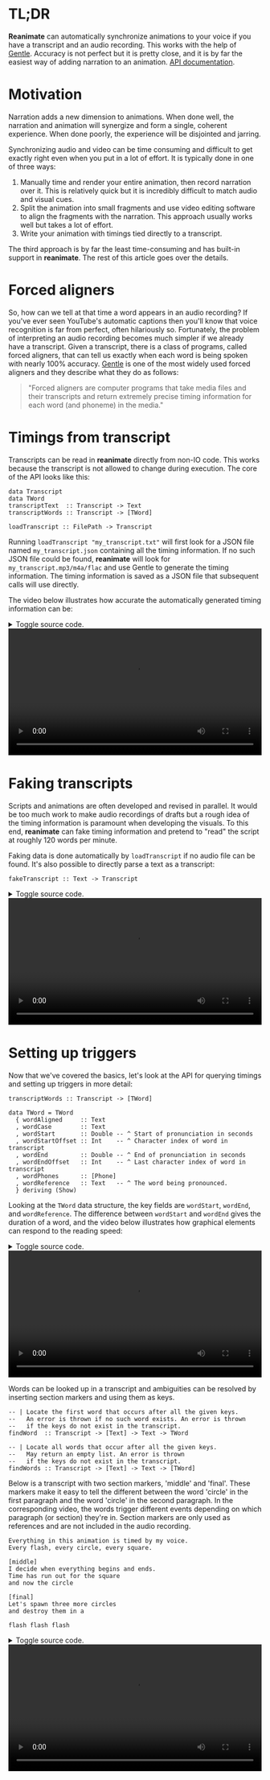 # TL;DR

**Reanimate** can automatically synchronize animations to your voice if you have a transcript and an audio recording. This works with the help of [Gentle](https://lowerquality.com/gentle/). Accuracy is not perfect but it is pretty close, and it is by far the easiest way of adding narration to an animation. [API documentation](https://hackage.haskell.org/package/reanimate/docs/Reanimate-Voice.html).

# Motivation

Narration adds a new dimension to animations. When done well, the narration and animation
will synergize and form a single, coherent experience. When done poorly, the experience will be
disjointed and jarring.

Synchronizing audio and video can be time consuming and difficult to get exactly right even when you
put in a lot of effort. It is typically done in one of three ways:

 1. Manually time and render your entire animation, then record narration over it. This is relatively quick but it is incredibly difficult to match audio and visual cues.
 2. Split the animation into small fragments and use video editing software to align the fragments with the narration. This approach usually works well but takes a lot of effort.
 3. Write your animation with timings tied directly to a transcript.

The third approach is by far the least time-consuming and has built-in support in **reanimate**.
The rest of this article goes over the details.

# Forced aligners

So, how can we tell at that time a word appears in an audio recording? If you've ever seen YouTube's automatic captions then you'll know that voice recognition is far from perfect, often hilariously so. Fortunately, the problem of interpreting an audio recording becomes much simpler if we already have a transcript. Given a transcript, there is a class of programs, called forced aligners, that can tell us exactly when each word is being spoken with nearly 100% accuracy. [Gentle](https://lowerquality.com/gentle/) is one of the most widely used forced aligners and they describe what they do as follows:

> "Forced aligners are computer programs that take media files and their transcripts and return extremely precise timing information for each word (and phoneme) in the media."

# Timings from transcript

Transcripts can be read in **reanimate** directly from non-IO code. This works because the transcript is not allowed to change during execution. The core of the API looks like this:

    data Transcript
    data TWord
    transcriptText  :: Transcript -> Text
    transcriptWords :: Transcript -> [TWord]
    
    loadTranscript :: FilePath -> Transcript

Running `loadTranscript "my_transcript.txt"` will first look for a JSON file named `my_transcript.json` containing all the timing information. If no such JSON file could be found, **reanimate** will look for `my_transcript.mp3/m4a/flac` and use Gentle to generate the timing information. The timing information is saved as a JSON file that subsequent calls will use directly.

The video below illustrates how accurate the automatically generated timing information can be:

<details>
  <summary>Toggle source code.</summary>
  <pre><code class="haskell">{!examples/voice_transcript.hs!}</code></pre>
</details>
<video style="width:100%" controls>
  <source src="https://i.imgur.com/9Fxqgkz.mp4">
</video><br/>

# Faking transcripts

Scripts and animations are often developed and revised in parallel. It would be too much work to make audio recordings of drafts but a rough idea of the timing information is paramount when developing the visuals. To this end, **reanimate** can fake timing information and pretend to "read" the script at roughly 120 words per minute.

Faking data is done automatically by `loadTranscript` if no audio file can be found. It's also possible to directly parse a text as a transcript:

    fakeTranscript :: Text -> Transcript

<details>
  <summary>Toggle source code.</summary>
  <pre><code class="haskell">{!examples/voice_fake.hs!}</code></pre>
</details>
<video style="width:100%" controls>
  <source src="https://i.imgur.com/5o0gQ0F.mp4">
</video><br/>

# Setting up triggers

Now that we've covered the basics, let's look at the API for querying timings and setting up triggers in more detail:

    transcriptWords :: Transcript -> [TWord]

    data TWord = TWord
      { wordAligned     :: Text
      , wordCase        :: Text
      , wordStart       :: Double -- ^ Start of pronunciation in seconds
      , wordStartOffset :: Int    -- ^ Character index of word in transcript
      , wordEnd         :: Double -- ^ End of pronunciation in seconds
      , wordEndOffset   :: Int    -- ^ Last character index of word in transcript
      , wordPhones      :: [Phone]
      , wordReference   :: Text   -- ^ The word being pronounced.
      } deriving (Show)

Looking at the `TWord` data structure, the key fields are `wordStart`, `wordEnd`, and `wordReference`. The difference between `wordStart` and `wordEnd` gives the duration of a word, and the video below illustrates how graphical elements can respond to the reading speed:

<details>
  <summary>Toggle source code.</summary>
  <pre><code class="haskell">{!examples/voice_triggers.hs!}</code></pre>
</details>
<video style="width:100%" controls>
  <source src="https://i.imgur.com/efPy460.mp4">
</video><br/>

Words can be looked up in a transcript and ambiguities can be resolved by inserting section markers and using them as keys.

    -- | Locate the first word that occurs after all the given keys.
    --   An error is thrown if no such word exists. An error is thrown
    --   if the keys do not exist in the transcript.
    findWord  :: Transcript -> [Text] -> Text -> TWord
    
    -- | Locate all words that occur after all the given keys.
    --   May return an empty list. An error is thrown
    --   if the keys do not exist in the transcript.
    findWords :: Transcript -> [Text] -> Text -> [TWord]

Below is a transcript with two section markers, 'middle' and 'final'. These markers make it easy to tell the different between the word 'circle' in the first paragraph and the word 'circle' in the second paragraph. In the corresponding video, the words trigger different events depending on which paragraph (or section) they're in. Section markers are only used as references and are not included in the audio recording.

```text
Everything in this animation is timed by my voice.
Every flash, every circle, every square.

[middle]
I decide when everything begins and ends.
Time has run out for the square
and now the circle

[final]
Let's spawn three more circles
and destroy them in a

flash flash flash
```

<details>
  <summary>Toggle source code.</summary>
  <pre><code class="haskell">{!examples/voice_advanced.hs!}</code></pre>
</details>
<video style="width:100%" controls>
  <source src="https://i.imgur.com/5YIaSmB.mp4">
</video><br/>
